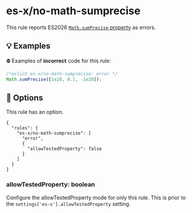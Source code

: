 # es-x/no-math-sumprecise
> 

This rule reports ES2026 [`Math.sumPrecise` property](https://github.com/tc39/proposal-math-sum) as errors.

## 💡 Examples

⛔ Examples of **incorrect** code for this rule:

<eslint-playground type="bad">

```js
/*eslint es-x/no-math-sumprecise: error */
Math.sumPrecise([1e20, 0.1, -1e20]);
```

</eslint-playground>

## 🔧 Options

This rule has an option.

```jsonc
{
  "rules": {
    "es-x/no-math-sumprecise": [
      "error",
      {
        "allowTestedProperty": false
      }
    ]
  }
}
```

### allowTestedProperty: boolean

Configure the allowTestedProperty mode for only this rule.
This is prior to the `settings['es-x'].allowTestedProperty` setting.
